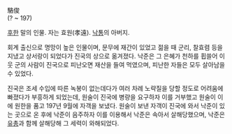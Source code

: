 駱俊  
(? ~ 197)

[후한](%ED%9B%84%ED%95%9C.md) 말의 인물. 자는 효원(孝遠).
[낙통](%EB%82%99%ED%86%B5.md)의 아버지.

회계 출신으로 명망이 높은 인물이며, 문무에 재간이 있었고 젊을 때 군리, 찰효렴 등을 지냈고 상서랑이 되었다가 진국의 상으로 옮겨졌다.
낙준은 그 은혜가 천하를 휩쓸어 이웃 군의 사람이 진국으로 피난오면 재산을 들여 먹였으며, 피난한 자들은 모두 살아남을 수 있었다.

진국은 조세 수입에 따른 녹봉이 없는데다가 여러 차례 노략질을 당할 정도로 어려움에 빠졌다가 부흥하게 되었는데, 원술이 진국에 병량을
요구하자 이를 거부했고 원술이 이에 원한을 품고 197년 9월에 자객을 보냈다. 원술이 보낸 자객이 진국에 와서 낙준이 있는 곳으로 온 후에
낙준이 음주하자 이를 이용해서 낙준은 속아서 살해당했으며, 낙준은 [유총](%EC%9C%A0%EC%B4%9D#s-1.md)과 함께
살해당해 그 세력이 와해되었다.

